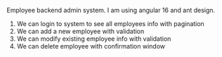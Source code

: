 
Employee backend admin system. I am using angular 16 and ant design.
1) We can login to system to see all employees info with pagination
2) We can add a new employee with validation
3) We can modify existing employee info with validation
4) We can delete employee with confirmation window
